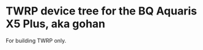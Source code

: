 TWRP device tree for the BQ Aquaris X5 Plus, aka gohan
========================================================

For building TWRP only.

